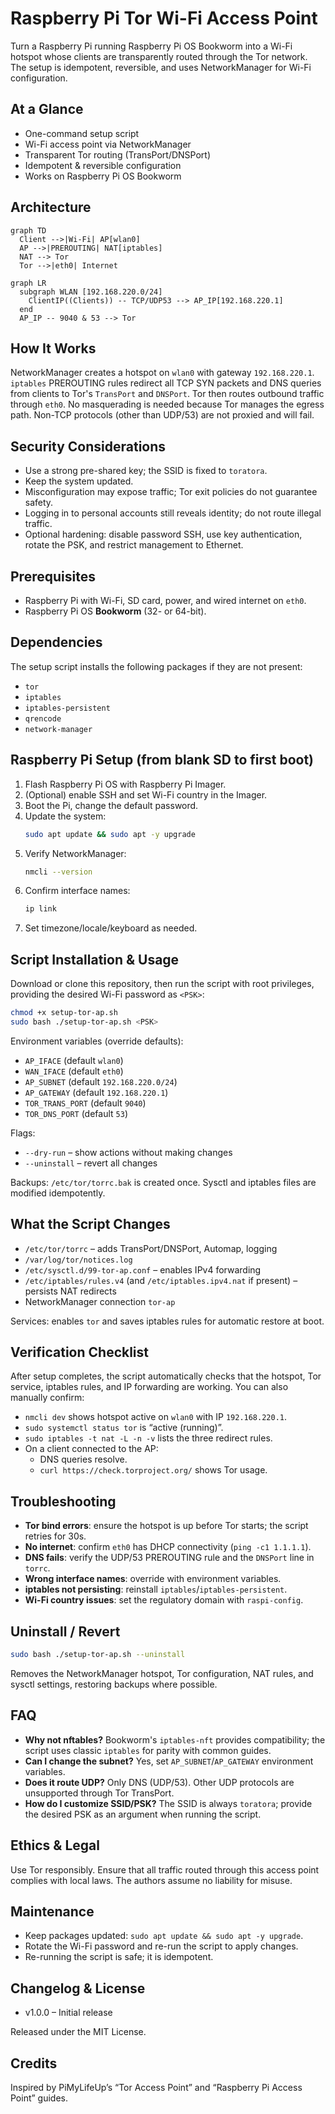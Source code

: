 # Raspberry Pi Tor Wi-Fi Access Point

Turn a Raspberry Pi running Raspberry Pi OS Bookworm into a Wi-Fi hotspot
whose clients are transparently routed through the Tor network. The setup
is idempotent, reversible, and uses NetworkManager for Wi-Fi configuration.

## At a Glance
- One-command setup script
- Wi-Fi access point via NetworkManager
- Transparent Tor routing (TransPort/DNSPort)
- Idempotent & reversible configuration
- Works on Raspberry Pi OS Bookworm

## Architecture

```mermaid
graph TD
  Client -->|Wi-Fi| AP[wlan0]
  AP -->|PREROUTING| NAT[iptables]
  NAT --> Tor
  Tor -->|eth0| Internet
```

```mermaid
graph LR
  subgraph WLAN [192.168.220.0/24]
    ClientIP((Clients)) -- TCP/UDP53 --> AP_IP[192.168.220.1]
  end
  AP_IP -- 9040 & 53 --> Tor
```

## How It Works
NetworkManager creates a hotspot on `wlan0` with gateway `192.168.220.1`.
`iptables` PREROUTING rules redirect all TCP SYN packets and DNS queries
from clients to Tor's `TransPort` and `DNSPort`. Tor then routes outbound
traffic through `eth0`. No masquerading is needed because Tor manages the
egress path. Non-TCP protocols (other than UDP/53) are not proxied and will
fail.

## Security Considerations
- Use a strong pre-shared key; the SSID is fixed to `toratora`.
- Keep the system updated.
- Misconfiguration may expose traffic; Tor exit policies do not guarantee safety.
- Logging in to personal accounts still reveals identity; do not route illegal traffic.
- Optional hardening: disable password SSH, use key authentication, rotate the PSK, and restrict management to Ethernet.

## Prerequisites
- Raspberry Pi with Wi-Fi, SD card, power, and wired internet on `eth0`.
- Raspberry Pi OS **Bookworm** (32- or 64-bit).

## Dependencies
The setup script installs the following packages if they are not present:

- `tor`
- `iptables`
- `iptables-persistent`
- `qrencode`
- `network-manager`

## Raspberry Pi Setup (from blank SD to first boot)
1. Flash Raspberry Pi OS with Raspberry Pi Imager.
2. (Optional) enable SSH and set Wi-Fi country in the Imager.
3. Boot the Pi, change the default password.
4. Update the system:
   ```bash
   sudo apt update && sudo apt -y upgrade
   ```
5. Verify NetworkManager:
   ```bash
   nmcli --version
   ```
6. Confirm interface names:
   ```bash
   ip link
   ```
7. Set timezone/locale/keyboard as needed.

## Script Installation & Usage
Download or clone this repository, then run the script with root privileges, providing the desired Wi-Fi password as `<PSK>`:
```bash
chmod +x setup-tor-ap.sh
sudo bash ./setup-tor-ap.sh <PSK>
```
Environment variables (override defaults):
- `AP_IFACE` (default `wlan0`)
- `WAN_IFACE` (default `eth0`)
- `AP_SUBNET` (default `192.168.220.0/24`)
- `AP_GATEWAY` (default `192.168.220.1`)
- `TOR_TRANS_PORT` (default `9040`)
- `TOR_DNS_PORT` (default `53`)

Flags:
- `--dry-run` – show actions without making changes
- `--uninstall` – revert all changes

Backups: `/etc/tor/torrc.bak` is created once. Sysctl and iptables files are modified idempotently.

## What the Script Changes
- `/etc/tor/torrc` – adds TransPort/DNSPort, Automap, logging
- `/var/log/tor/notices.log`
- `/etc/sysctl.d/99-tor-ap.conf` – enables IPv4 forwarding
- `/etc/iptables/rules.v4` (and `/etc/iptables.ipv4.nat` if present) – persists NAT redirects
- NetworkManager connection `tor-ap`

Services: enables `tor` and saves iptables rules for automatic restore at boot.

## Verification Checklist
After setup completes, the script automatically checks that the hotspot, Tor service, iptables rules, and IP forwarding are working. You can also manually confirm:
- `nmcli dev` shows hotspot active on `wlan0` with IP `192.168.220.1`.
- `sudo systemctl status tor` is “active (running)”.
- `sudo iptables -t nat -L -n -v` lists the three redirect rules.
- On a client connected to the AP:
  - DNS queries resolve.
  - `curl https://check.torproject.org/` shows Tor usage.

## Troubleshooting
- **Tor bind errors**: ensure the hotspot is up before Tor starts; the script retries for 30s.
- **No internet**: confirm `eth0` has DHCP connectivity (`ping -c1 1.1.1.1`).
- **DNS fails**: verify the UDP/53 PREROUTING rule and the `DNSPort` line in `torrc`.
- **Wrong interface names**: override with environment variables.
- **iptables not persisting**: reinstall `iptables`/`iptables-persistent`.
- **Wi-Fi country issues**: set the regulatory domain with `raspi-config`.

## Uninstall / Revert
```bash
sudo bash ./setup-tor-ap.sh --uninstall
```
Removes the NetworkManager hotspot, Tor configuration, NAT rules, and sysctl settings, restoring backups where possible.

## FAQ
- **Why not nftables?** Bookworm's `iptables-nft` provides compatibility; the script uses classic `iptables` for parity with common guides.
- **Can I change the subnet?** Yes, set `AP_SUBNET`/`AP_GATEWAY` environment variables.
- **Does it route UDP?** Only DNS (UDP/53). Other UDP protocols are unsupported through Tor TransPort.
- **How do I customize SSID/PSK?** The SSID is always `toratora`; provide the desired PSK as an argument when running the script.

## Ethics & Legal
Use Tor responsibly. Ensure that all traffic routed through this access point complies with local laws. The authors assume no liability for misuse.

## Maintenance
- Keep packages updated: `sudo apt update && sudo apt -y upgrade`.
- Rotate the Wi-Fi password and re-run the script to apply changes.
- Re-running the script is safe; it is idempotent.

## Changelog & License
- v1.0.0 – Initial release

Released under the MIT License.

## Credits
Inspired by PiMyLifeUp’s “Tor Access Point” and “Raspberry Pi Access Point” guides.


